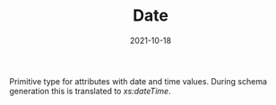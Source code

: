 ﻿---
title: Date
toc: false
type: specs
date: "2021-10-18"
draft: false
specification: VEC
version: 1.2.1
documentType: "Recommendation"
elementType: Class
classes:
  - Date
menu_name: vec-1.2.1
---
<p> Primitive type for attributes with date and time values. During schema generation this is translated to <i>xs:dateTime</i>.      </p>